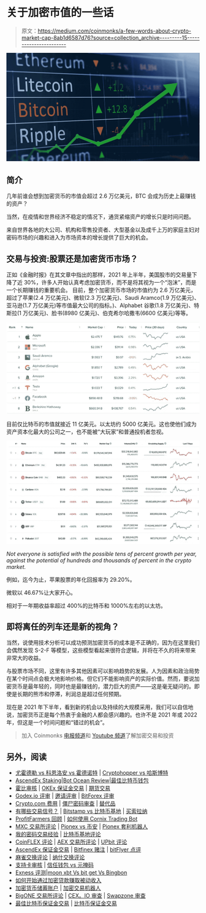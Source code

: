 # 关于加密市值的一些话

> 原文：<https://medium.com/coinmonks/a-few-words-about-crypto-market-cap-8ab1d6587d76?source=collection_archive---------15----------------------->

![](img/b941ad5cdded43a826afc2b2cee799ee.png)

## **简介**

几年前谁会想到加密货币的市值会超过 2.6 万亿美元，BTC 会成为历史上最赚钱的资产？

当然，在疫情和世界经济不稳定的情况下，通货紧缩资产的增长只是时间问题。

来自世界各地的大公司、机构和零售投资者、大型基金以及成千上万的家庭主妇对密码市场的兴趣和进入为市场资本的增长提供了巨大的机会。

## **交易与投资:股票还是加密货币市场？**

正如《金融时报》在其文章中指出的那样，2021 年上半年，美国股市的交易量下降了近 30%，许多人开始认真考虑加密货币，而不是将其视为一个“泡沫”，而是一个长期赚钱的重要机会。
目前，整个加密货币市场的市值约为 2.6 万亿美元，超过了苹果(2.4 万亿美元)、微软(2.3 万亿美元)、Saudi Aramco(1.9 万亿美元)、亚马逊(1.7 万亿美元)等市值最大公司的指标。)、Alphabet 谷歌(1.8 万亿美元)、特斯拉(1 万亿美元)、脸书(8980 亿美元)、伯克希尔哈撒韦(6600 亿美元)等等。

![](img/a1215d10d9b9e562a77a2e9049db4e99.png)

目前仅比特币的市值就接近 11 亿美元。以太坊约 5000 亿美元。这也使他们成为资产资本化最大的公司之一，也不能被“大玩家”和普通投机者忽视。

![](img/257322de131acb9e7018b97f9dbcd248.png)

*Not everyone is satisfied with the possible tens of percent growth per year, against the potential of hundreds and thousands of percent in the crypto market.*

例如，迄今为止，苹果股票的年化回报率为 29.20%。

微软以 46.67%让大家开心。

相对于一年期收益率超过 400%的比特币和 1000%左右的以太坊。

## **即将离任的列车还是新的视角？**

当然，说使用技术分析可以成功预测加密货币的成本是不正确的，因为在这里我们会偶然发现 S-2-F 等模型，这些模型看起来很符合逻辑，并将在不久的将来带来非常大的收益。

与股票市场不同，这里有许多其他因素可以影响趋势的发展。人为因素和政治局势在某个时间点会极大地影响价格。但它们不能影响资产的实际价值。然而，要说加密货币是最年轻的，同时也是最赚钱的，潜力巨大的资产——这是毫无疑问的。即使是长期的熊市和停滞，利润总是超过任何预期。

现在是 2021 年下半年，看到新的机会以及持续的大规模采用，我们可以自信地说，加密货币正是每个热衷于金融的人都会感兴趣的。也许不是 2021 年或 2022 年，但这是一个时间问题和“错过的机会”。

> 加入 Coinmonks [电报频道](https://t.me/coincodecap)和 [Youtube 频道](https://www.youtube.com/c/coinmonks/videos)了解加密交易和投资

## 另外，阅读

*   [尤霍德勒 vs 科恩洛安 vs 霍德诺特](/coinmonks/youhodler-vs-coinloan-vs-hodlnaut-b1050acde55a) | [Cryptohopper vs 哈斯博特](https://blog.coincodecap.com/cryptohopper-vs-haasbot)
*   [AscendEx Staking](https://blog.coincodecap.com/ascendex-staking)|[Bot Ocean Review](https://blog.coincodecap.com/bot-ocean-review)|[最佳比特币钱包](https://blog.coincodecap.com/bitcoin-wallets-india)
*   [霍比审核](https://blog.coincodecap.com/huobi-review) | [OKEx 保证金交易](https://blog.coincodecap.com/okex-margin-trading) | [期货交易](https://blog.coincodecap.com/futures-trading)
*   [Godex.io 评审](/coinmonks/godex-io-review-7366086519fb) | [邀请评审](/coinmonks/invity-review-70f3030c0502) | [BitForex 评审](https://blog.coincodecap.com/bitforex-review)
*   [Crypto.com 费用](/coinmonks/binance-fees-8588ec17965) | [僵尸密码审查](/coinmonks/botcrypto-review-2021-build-your-own-trading-bot-coincodecap-6b8332d736c7) | [替代品](https://blog.coincodecap.com/crypto-com-alternatives)
*   [有哪些交易信号？](https://blog.coincodecap.com/trading-signal) | [Bitstamp vs 比特币基地](https://blog.coincodecap.com/bitstamp-coinbase) | [买索拉纳](https://blog.coincodecap.com/buy-solana)
*   [ProfitFarmers 回顾](https://blog.coincodecap.com/profitfarmers-review) | [如何使用 Cornix Trading Bot](https://blog.coincodecap.com/cornix-trading-bot)
*   [MXC 交易所评论](/coinmonks/mxc-exchange-review-3af0ec1cba8c) | [Pionex vs 币安](https://blog.coincodecap.com/pionex-vs-binance) | [Pionex 套利机器人](https://blog.coincodecap.com/pionex-arbitrage-bot)
*   [我的密码交易经验](/coinmonks/my-experience-with-crypto-copy-trading-d6feb2ce3ac5) | [比特币基地评论](/coinmonks/coinbase-review-6ef4e0f56064)
*   [CoinFLEX 评论](https://blog.coincodecap.com/coinflex-review) | [AEX 交易所评论](https://blog.coincodecap.com/aex-exchange-review) | [UPbit 评论](https://blog.coincodecap.com/upbit-review)
*   [AscendEx 保证金交易](https://blog.coincodecap.com/ascendex-margin-trading) | [Bitfinex 赌注](https://blog.coincodecap.com/bitfinex-staking) | [bitFlyer 点评](https://blog.coincodecap.com/bitflyer-review)
*   [麻雀交换评论](https://blog.coincodecap.com/sparrow-exchange-review) | [纳什交换评论](https://blog.coincodecap.com/nash-exchange-review)
*   [支持卡审核](https://blog.coincodecap.com/uphold-card-review) | [信任钱包 vs 元掩码](https://blog.coincodecap.com/trust-wallet-vs-metamask)
*   [Exness 评测](https://blog.coincodecap.com/exness-review)|[moon xbt Vs bit get Vs Bingbon](https://blog.coincodecap.com/bingbon-vs-bitget-vs-moonxbt)
*   [如何开始通过加密贷款赚取被动收入](https://blog.coincodecap.com/passive-income-crypto-lending)
*   [加密货币储蓄账户](/coinmonks/cryptocurrency-savings-accounts-be3bc0feffbf) | [加密交易机器人](https://blog.coincodecap.com/best-crypto-trading-bots)
*   [BigONE 交易所评论](/coinmonks/bigone-exchange-review-64705d85a1d4) | [CEX。IO 审查](https://blog.coincodecap.com/cex-io-review) | [Swapzone 审查](/coinmonks/swapzone-review-crypto-exchange-data-aggregator-e0ad78e55ed7)
*   [最佳比特币保证金交易](/coinmonks/bitcoin-margin-trading-exchange-bcbfcbf7b8e3) | [比特币保证金交易](https://blog.coincodecap.com/bityard-margin-trading)